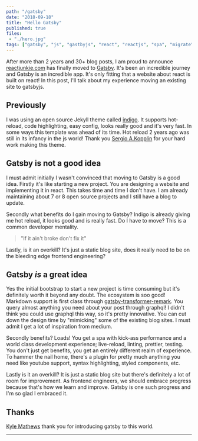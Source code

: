 ```yaml
---
path: "/gatsby"
date: "2018-09-18"
title: "Hello Gatsby"
published: true
files: 
 - "./hero.jpg"
tags: ["gatsby", "js", "gastbyjs", "react", "reactjs", "spa", "migrate", "migration", "gatsby2","reactjunkie"]
---
```


After more than 2 years and 30+ blog posts, I am proud to announce [reactjunkie.com](https://reactjunkie.com)
has finally moved to [Gatsby](https://next.gatsbyjs.org/). It's been an incredible journey and Gatsby is an incredible 
app. It's only fitting that a website about react is built on react! In this post, I'll talk about my experience
moving an existing site to gatsbyjs.    

## Previously
I was using an open source Jekyll theme called [indigo](https://github.com/sergiokopplin/indigo). It supports hot-reload,
code highlighting, easy config, looks really good and it's very fast. In some ways this template was ahead of its time.
Hot reload 2 years ago was still in its infancy in the js world! Thank you [Sergio A.Kopplin](https://github.com/sergiokopplin)
for your hard work making this theme.
 
## Gatsby is not a good idea
I must admit initially I wasn't convinced that moving to Gatsby is a good idea. Firstly it's like starting a new project.
You are designing a website and implementing it in react. This takes time and time I don't have. I am already maintaining about
7 or 8 open source projects and I still have a blog to update.

Secondly what benefits do I gain moving to Gatsby? Indigo is already giving me hot reload, it looks good and is really fast. Do
I have to move? This is a common developer mentality.
 
> "If it ain't broke don't fix it" 

Lastly, is it an overkill? It's just a static blog site, does it really need to be on the bleeding edge frontend engineering?

## Gatsby _is_ a great idea 
Yes the initial bootstrap to start a new project is time consuming but it's definitely worth it beyond any doubt. 
The ecosystem is soo good! Markdown support is first class through [gatsby-transformer-remark](https://www.gatsbyjs.org/packages/gatsby-transformer-remark/).
You query almost anything you need about your post through graphql! I didn't think you could use graphql this way, so
it's pretty innovative. You can cut down the design time by "mimicking" some of the existing blog sites. I must admit
I get a lot of inspiration from medium.

Secondly benefits? Loads! You get a spa with kick-ass performance and a world class development experience; live-reload, linting,
prettier, testing. You don't just get benefits, you get an entirely different realm of experience. To hammer the nail home,
there's a plugin for pretty much anything you need like youtube support, syntax highlighting, styled components, etc.

Lastly is it an overkill? It is just a static blog site but there's definitely a lot of room for improvement. As frontend 
engineers, we should embrace progress because that's how we learn and improve. Gatsby is one such progress and I'm so glad
I embraced it.

## Thanks
[Kyle Mathews](https://twitter.com/kylemathews) thank you for introducing gatsby to this world.

---------------------------------------------------------------------------------------
